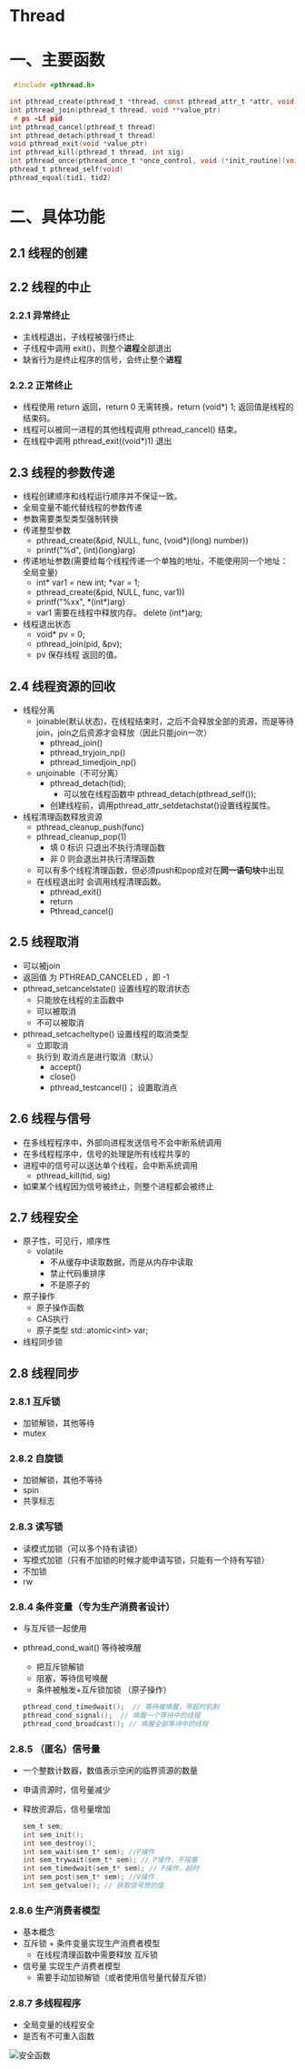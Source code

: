 # Thread

# 一、主要函数

```C
 #include <pthread.h>

int pthread_create(pthread_t *thread, const pthread_attr_t *attr, void *(*start_routine)(void *), void *arg)
int pthread_join(pthread_t thread, void **value_ptr)
 # ps -Lf pid 
int pthread_cancel(pthread_t thread)
int pthread_detach(pthread_t thread)
void pthread_exit(void *value_ptr)
int pthread_kill(pthread_t thread, int sig)
int pthread_once(pthread_once_t *once_control, void (*init_routine)(void))
pthread_t pthread_self(void)
pthread_equal(tid1, tid2)
```

# 二、具体功能

## 2.1 线程的创建

## 2.2 线程的中止

### 2.2.1 异常终止

- 主线程退出，子线程被强行终止
- 子线程中调用 exit()，则整个**进程**全部退出
- 缺省行为是终止程序的信号，会终止整个**进程**

### 2.2.2 正常终止

- 线程使用 return 返回，return 0 无需转换，return (void*) 1; 返回值是线程的结束码。
- 线程可以被同一进程的其他线程调用 pthread_cancel() 结束。
- 在线程中调用 pthread_exit((void*)1) 退出

## 2.3 线程的参数传递

- 线程创建顺序和线程运行顺序并不保证一致。
- 全局变量不能代替线程的参数传递
- 参数需要类型类型强制转换
- 传递整型参数
  - pthread_create(&pid, NULL, func, (void*)(long) number))
  - printf("%d", (int)(long)arg)
- 传递地址参数(需要给每个线程传递一个单独的地址，不能使用同一个地址：全局变量)
  - int* var1 = new int; *var = 1;
  - pthread_create(&pid, NULL, func, var1))
  - printf("%xx", \*(int\*)arg)
  - var1 需要在线程中释放内存。 delete  (int*)arg;
- 线程退出状态
  - void* pv = 0;
  - pthread_join(pid, &pv);
  - pv 保存线程 返回的值。

## 2.4 线程资源的回收

- 线程分离
  - joinable(默认状态)，在线程结束时，之后不会释放全部的资源，而是等待join，join之后资源才会释放（因此只能join一次）
    - pthread_join()
    - pthread_tryjoin_np()
    - pthread_timedjoin_np()
  - unjoinable（不可分离）
    - pthread_detach(tid);
      - 可以放在线程函数中 pthread_detach(pthread_self());
    - 创建线程前，调用pthread_attr_setdetachstat()设置线程属性。
- 线程清理函数释放资源
  - pthread_cleanup_push(func)
  - pthread_cleanup_pop(1)
    - 填 0 标识 只退出不执行清理函数
    - 非 0 则会退出并执行清理函数
  - 可以有多个线程清理函数，但必须push和pop成对在**同一语句块**中出现
  - 在线程退出时 会调用线程清理函数。
    - pthread_exit()
    - return
    - Pthread_cancel()

## 2.5 线程取消

- 可以被join
- 返回值 为 PTHREAD_CANCELED ，即 -1
- pthread_setcancelstate() 设置线程的取消状态
  - 只能放在线程的主函数中
  - 可以被取消
  - 不可以被取消
- pthread_setcacheltype() 设置线程的取消类型
  - 立即取消
  - 执行到 取消点是进行取消（默认）
    - accept()
    - close()
    - pthread_testcancel()； 设置取消点

## 2.6 线程与信号

- 在多线程程序中，外部向进程发送信号不会中断系统调用
- 在多线程程序中，信号的处理是所有线程共享的
- 进程中的信号可以送达单个线程，会中断系统调用
  - pthread_kill(tid, sig)
- 如果某个线程因为信号被终止，则整个进程都会被终止

## 2.7 线程安全

- 原子性，可见行，顺序性
  - volatile
    -  不从缓存中读取数据，而是从内存中读取
    - 禁止代码重排序
    - 不是原子的
- 原子操作
  - 原子操作函数
  - CAS执行
  - 原子类型 std::atomic\<int\> var;
- 线程同步锁

## 2.8 线程同步

### 2.8.1 互斥锁

- 加锁解锁，其他等待
- mutex

### 2.8.2 自旋锁

- 加锁解锁，其他不等待
- spin
- 共享标志

### 2.8.3 读写锁

- 读模式加锁（可以多个持有读锁）
- 写模式加锁（只有不加锁的时候才能申请写锁，只能有一个持有写锁）
- 不加锁
- rw

### 2.8.4 条件变量（专为生产消费者设计）

- 与互斥锁一起使用

- pthread_cond_wait() 等待被唤醒

  - 把互斥锁解锁
  - 阻塞，等待信号唤醒
  - 条件被触发+互斥锁加锁 （原子操作）

  ```c
  pthread_cond_timedwait();  // 等待被唤醒，带超时机制
  pthread_cond_signal();  // 唤醒一个等待中的线程
  pthread_cond_broadcast(); // 唤醒全部等待中的线程
  ```

### 2.8.5 （匿名）信号量

- 一个整数计数器，数值表示空闲的临界资源的数量

- 申请资源时，信号量减少

- 释放资源后，信号量增加

  ```C
  sem_t sem;
  int sem_init();
  int sem_destroy();
  int sem_wait(sem_t* sem); //P操作
  int sem_trywait(sem_t* sem); // P操作，不阻塞
  int sem_timedwait(sem_t* sem); // P操作，超时
  int sem_post(sem_t* sem); //V操作
  int sem_getvalue(); // 获取信号想的值
  ```

### 2.8.6 生产消费者模型

- 基本概念
- 互斥锁 + 条件变量实现生产消费者模型
  - 在线程清理函数中需要释放 互斥锁
- 信号量 实现生产消费者模型
  - 需要手动加锁解锁（或者使用信号量代替互斥锁）

### 2.8.7 多线程程序

- 全局变量的线程安全
- 是否有不可重入函数

![安全函数](../assets/%E5%AE%89%E5%85%A8%E5%87%BD%E6%95%B0.png)
